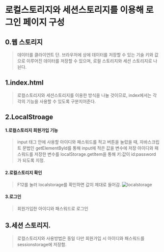 # 로컬스토리지와 세션스토리지를 이용해 로그인 페이지 구성

## 0.웹 스토리지
> 데이터를 클라이언트 단. 브라우저에 상에 데이터를 저장할 수 있는 기술
> 키와 값으로 이루어진 데이터를 저장할 수 있으며, 로컬 스토리지와 세션 스토리지로 나뉜다.

## 1.index.html
> 로컬스토리지와 세션스토리지를 이용한 방식을 나눌 것이므로, index에서는 각각의 기능을 사용할 수 있도록 구분지어준다.

## 2.LocalStroage
#### 1.로컬스토리지 회원가입 기능
> input 태그 안에 사용할 아이디와 패스워드를 적고 버튼을 눌렀을 때, 자바스크립트 문법인 getElementById를 통해 input에 적은 값을 변수에 저장
> 아이디와 패스워드를 저장한 변수를 localStorage.getItem을 통해 키:값이 id:password 가 되도록 지정.

#### 2.로컬스토리지 확인
> F12를 눌러 localstorage를 확인하면 값이 제대로 들어감.
![localstorage]()

#### 3.로그인
> 회원가입한 아이디와 패스워드로 로그인

## 3.세션 스토리지.
> 로컬스토리지와 사용방법은 동일
> 다만 회원가입 시 아이디와 패스워드를 sessionstorage에 저장함.